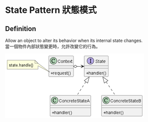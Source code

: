 # State Pattern 狀態模式
## Definition
Allow an object to alter its behavior when its internal state changes.
<br>當一個物件內部狀態變更時，允許改變它的行為。

![](../../../../Images/UML/Gang%20of%20Four%20Patterns/Behavioral%20Patterns/State/State.png)